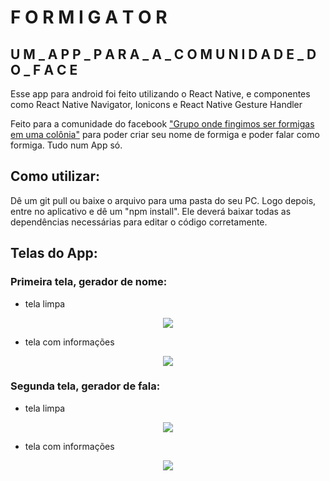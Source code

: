 # F O R M I G A T O R

## U M _  A P P _  P A R A _  A _  C O M U N I D A D E _  D O _  F A C E

Esse app para android foi feito utilizando o React Native, e componentes como React Native Navigator, Ionicons e React Native Gesture Handler

Feito para a comunidade do facebook ["Grupo onde fingimos ser formigas em uma colônia"](https://www.facebook.com/groups/formigasnacolonia) para poder criar seu nome de formiga e poder falar como formiga. Tudo num App só.

## Como utilizar:

Dê um git pull ou baixe o arquivo para uma pasta do seu PC. 
Logo depois, entre no aplicativo e dê um "npm install". Ele deverá baixar todas as dependências necessárias para editar o código corretamente.

## Telas do App: 

### Primeira tela, gerador de nome: 

- tela limpa
<p align="center">
<img src=https://github.com/manbbo/formigator/blob/master/imgs/Screenshot_1.jpg>
</p>

- tela com informações
<p align="center">
<img src=https://github.com/manbbo/formigator/blob/master/imgs/Screenshot_2.jpg>
</p>

### Segunda tela, gerador de fala: 

- tela limpa
<p align="center">
<img src=https://github.com/manbbo/formigator/blob/master/imgs/Screenshot_3.jpg>
</p>
  
- tela com informações
<p align="center">
<img src=https://github.com/manbbo/formigator/blob/master/imgs/Screenshot_4.jpg>
</p>
